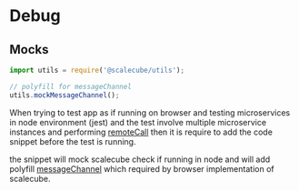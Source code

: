 # Debug

## Mocks

```javascript
import utils = require('@scalecube/utils');

// polyfill for messageChannel
utils.mockMessageChannel();
```

When trying to test app as if running on browser 
and testing microservices in node environment (jest) 
and the test involve multiple microservice instances
and performing [remoteCall](#remotecall) then it is require to 
add the code snippet before the test is running.

the snippet will mock scalecube check if running in node
and will add polyfill [messageChannel](https://developer.mozilla.org/en-US/docs/Web/API/MessageChannel) which required by browser implementation of scalecube.
